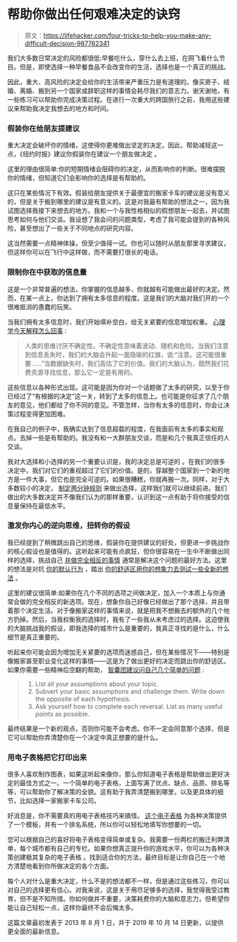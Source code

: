 # 帮助你做出任何艰难决定的诀窍

> 原文：<https://lifehacker.com/four-tricks-to-help-you-make-any-difficult-decision-987762341>

我们大多数日常决定的风险都很低:早餐吃什么，穿什么去上班，在网飞看什么节目。但是，即使选择一种早餐食品不会改变你的生活，选择也是一个真正的挑战。



因此，重大、高风险的决定会给你的生活带来严重压力是有道理的。像买房子、结婚、离婚、搬到另一个国家或辞职这样的事情会耗尽我们的意志力。谢天谢地，有一些练习可以帮助你完成决策过程。在进行一次重大的跨国旅行之前，我用这些建议来帮助我决定我想去的地方和时间。

### **假装你在给朋友提建议**

重大决定会破坏你的情绪，这使得你更难做出坚定的决定。因此，帮助减轻这一点，《纽约时报》建议你假装你在建议一个朋友做决定 。

这里的理由很简单:你的短期情绪会阻碍你的决定，从而影响你的判断。很难摆脱你的情绪，但知道它们会影响你的选择是有帮助的。

这只在某些情况下有效。假装给朋友提供关于最便宜的搬家卡车的建议是没有意义的，但是关于搬到哪里的建议是有意义的。这是对我最有帮助的想法之一，因为我试图选择我接下来想去的地方。我和一个与我性格相似的假想朋友一起去，并试图思考如何与他们交谈。我设想了我会问的问题类型，考虑了我可能会提到的各种风险，甚至想出了一些关于不同地点的研究内容。

这当然需要一点精神体操，但至少值得一试。你也可以随时从朋友那里寻求建议，但这样你可以在飞行中这样做，而不需要打很长的电话。

### **限制你在**中获取的信息量

这是一个非常普遍的想法，你掌握的信息越多，你就越有可能做出最好的决定。然而，在某一点上，你达到了拥有太多信息的程度。这是我们的大脑对我们开的一个很难抵消的愚蠢的玩笑。

当我们拥有太多信息时，我们开始填补空白，给无关紧要的信息增加权重。 [心理学今天解释怎么回事](http://www.psychologytoday.com/blog/glue/201212/why-too-much-data-disables-your-decision-making) :

> 人类的思维讨厌不确定性。不确定性意味着波动、随机和危险。当我们注意到信息丢失时，我们的大脑会升起一面隐喻的红旗，说:“注意。这可能很重要……”当数据缺失时，我们高估了它的价值。我们的大脑认为，既然我们花费资源寻找信息，那么它一定是有用的。

这些信息以各种形式出现。这可能是因为你对一个话题做了太多的研究，以至于你已经过了“有根据的决定”这一关，转到了太多的信息上。也可能是你征求了几个朋友的意见，他们都给了你不同的意见。不管怎样，当你有太多的信息时，你会让决策过程变得更加困难。

在我自己的例子中，我确实达到了信息超载的程度，在我面前有太多的事实和观点。去掉一些是有帮助的。我没有和一大群朋友交谈，而是和几个我真正信任的人交谈。

我对大选择和小选择的另一个重要认识是，我的决定总是可逆的 。在我们的很多决定中，我们对它们的重视超过了它们的价值。是的，穿越整个国家到一个新的地方是一件大事，但它也是完全可逆的。如果很糟糕，你就再搬一次。同样，对于大多数较小的决定， [制定两分钟规则](http://lifehacker.com/make-tough-decisions-and-move-on-with-the-two-minute-ru-615962167) 来做出选择，这样我们就可以继续前进。我们做出的大多数决定并不像我们认为的那样重要，认识到这一点有助于将你接受的信息量保持在最低水平。

### **激发你内心的逆向思维，扭转你的假设**

我已经提到了稍微跳出自己的思维，假装你在提供建议的好处，但更进一步挑战你的核心假设也是值得的。这听起来可能有点疯狂，但你很容易在一生中不断做出同样的选择，挑战自己 [并做完全相反的事情](http://lifehacker.com/the-costanza-principle-better-decisions-through-your-i-5920188) 通常是解决这个问题的最好方法。这里的想法是对抗 [你的默认行为](http://lifehacker.com/confront-your-biases-to-see-the-world-from-another-poin-508303712) ，踏出 [你的舒适区](http://lifehacker.com/the-science-of-breaking-out-of-your-comfort-zone-and-w-656426705)[用你的想象力去测试一些全新的想法](https://lifehacker.com/reality-test-your-ideas-by-pretending-theyre-stupid-to-5728122) 。

这里的建议很简单:如果你在几个不同的选项之间做决定，加入一个本质上与你通常会做的完全相反的新选项。现在，想象你自己好像已经做出了那个选择，并且带着那个决定生活。对于像搬家这样的事情来说，就是把我不想搬去的额外的几个地方扔掉。然后，当我权衡我的选择时，我有了一些我从未考虑过的选择。这迫使我的大脑挑战我的假设，即我选择的城市什么是重要的，我真正寻找的是什么，什么细节是真正重要的。

听起来你可能会因为增加无关紧要的选项而迷惑自己，但在某些情况下——特别是像搬家甚至职业变化这样的事情——这是为了做出更好的决定而跳出你的舒适区。如果你需要一些精神后空翻的帮助， [智囊团建议问自己几个简单的问题](https://thinkjarcollective.com/tools/reversing-assumptions-technique/) :

> 1.  List all your assumptions about your topic.
> 2.  Subvert your basic assumptions and challenge them. Write down the opposite of each hypothesis.
> 3.  Ask yourself how to complete each reversal. List as many useful points as possible.

最终结果是一个新的观点，否则你可能不会考虑。你不一定会同意那个选择，但是它可以帮助你弄清楚你在一个决定中真正想要的是什么。

### **用电子表格把它打印出来**

很多人喜欢制作图表，如果这听起来像你，那么你知道电子表格是帮助做出更好决定的最佳方式之一。一个简单的电子表格，上面写满了优点、缺点、品质、排名等等，可以帮助你了解决策的全貌。这有助于我弄清楚搬到哪里，以及更具体的细节，比如选择一家搬家卡车公司。

好消息是，你不需要真的用电子表格技巧来搞怪。 [这个电子表格](https://lifehacker.com/make-better-quality-decisions-with-the-help-of-this-spr-5879173) 为各种决策提供了一个模板，并有一个排名系统，所以你可以轻松地填写你想要的一切。

您可以根据自己的喜好将电子表格变得简单或复杂。我需要一份两栏的搬迁利弊清单，每个城市都有自己的专栏。如果你想真正提升你的游戏水平，你可以为各种决策创建极其复杂的电子表格 。找到适合你的方法，最终目标是让你自己在一个地方清楚地看到你所做决定的各个方面。

每个人对什么是重大决定，什么不是的想法都不一样，但是通过这些练习，你可以对自己的选择更有信心。对我来说，这是关于用尽足够多的选择，我觉得我受过教育，但不是不知所措。你如何做并不重要，决策耗费你的大脑和意志力，但希望你能让自己轻松一点，这样你最终不会后悔太多。

这篇文章最初发表于 2013 年 8 月 1 日，并于 2019 年 10 月 14 日更新，以提供更全面的最新信息。